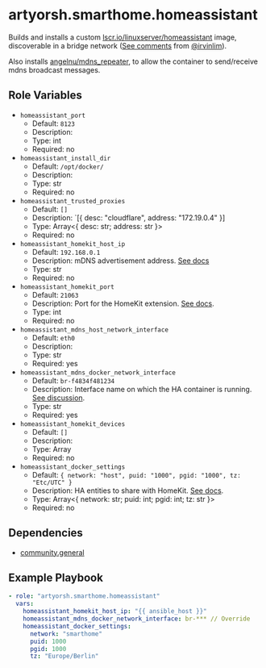 # artyorsh.smarthome.homeassistant

Builds and installs a custom [lscr.io/linuxserver/homeassistant](https://hub.docker.com/r/linuxserver/homeassistant) image, discoverable in a bridge network ([See comments](https://community.home-assistant.io/t/using-homekit-component-inside-docker/45409/45?page=2) from [@irvinlim](https://github.com/irvinlim)).

Also installs [angelnu/mdns_repeater](https://github.com/angelnu/docker-mdns_repeater), to allow the container to send/receive mdns broadcast messages.

## Role Variables

- `homeassistant_port`
  - Default: `8123`
  - Description:
  - Type: int
  - Required: no
- `homeassistant_install_dir`
  - Default: `/opt/docker/`
  - Description:
  - Type: str
  - Required: no
- `homeassistant_trusted_proxies`
  - Default: `[]`
  - Description: `[{ desc: "cloudflare", address: "172.19.0.4" }]
  - Type: Array<{ desc: str; address: str }>
  - Required: no
- `homeassistant_homekit_host_ip`
  - Default: `192.168.0.1`
  - Description: mDNS advertisement address. [See docs](https://www.home-assistant.io/integrations/homekit/#advertise_ip)
  - Type: str
  - Required: no
- `homeassistant_homekit_port`
  - Default: `21063`
  - Description: Port for the HomeKit extension. [See docs](https://www.home-assistant.io/integrations/homekit/#port).
  - Type: int
  - Required: no
- `homeassistant_mdns_host_network_interface`
  - Default: `eth0`
  - Description:
  - Type: str
  - Required: yes
- `homeassistant_mdns_docker_network_interface`
  - Default: `br-f4834f481234`
  - Description: Interface name on which the HA container is running. [See discussion](https://community.home-assistant.io/t/using-homekit-component-inside-docker/45409/45?page=2).
  - Type: str
  - Required: yes
- `homeassistant_homekit_devices`
  - Default: `[]`
  - Description:
  - Type: Array<str>
  - Required: no
- `homeassistant_docker_settings`
  - Default: `{ network: "host", puid: "1000", pgid: "1000", tz: "Etc/UTC" }`
  - Description: HA entities to share with HomeKit. [See docs](https://www.home-assistant.io/integrations/homekit/#include_entities).
  - Type: Array<{ network: str; puid: int; pgid: int; tz: str }>
  - Required: no

## Dependencies

- [community.general](https://docs.ansible.com/ansible/latest/collections/community/general/index.html)

## Example Playbook

```yaml
- role: "artyorsh.smarthome.homeassistant"
  vars:
    homeassistant_homekit_host_ip: "{{ ansible_host }}"
    homeassistant_mdns_docker_network_interface: br-*** // Override
    homeassistant_docker_settings:
      network: "smarthome"
      puid: 1000
      pgid: 1000
      tz: "Europe/Berlin"
```

